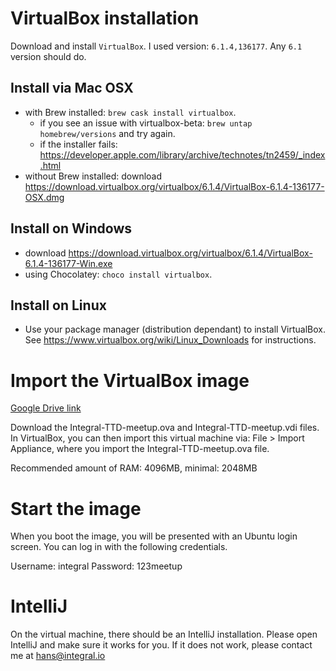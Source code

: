 # VirtualBox installation

Download and install `VirtualBox`. I used version: `6.1.4,136177`. Any `6.1` version should do.

## Install via Mac OSX
- with Brew installed: `brew cask install virtualbox`.
    - if you see an issue with virtualbox-beta: `brew untap homebrew/versions` and try again.
    - if the installer fails: https://developer.apple.com/library/archive/technotes/tn2459/_index.html
- without Brew installed: download https://download.virtualbox.org/virtualbox/6.1.4/VirtualBox-6.1.4-136177-OSX.dmg

## Install on Windows
- download https://download.virtualbox.org/virtualbox/6.1.4/VirtualBox-6.1.4-136177-Win.exe
- using Chocolatey: `choco install virtualbox`.

## Install on Linux
- Use your package manager (distribution dependant) to install VirtualBox. See https://www.virtualbox.org/wiki/Linux_Downloads for instructions.

# Import the VirtualBox image
[Google Drive link](https://drive.google.com/open?id=14dMkBtCQ0d_fdiV0ddSLuV65EbJs97oy)

Download the Integral-TTD-meetup.ova and Integral-TTD-meetup.vdi files.
In VirtualBox, you can then import this virtual machine via: File > Import Appliance, where you import the Integral-TTD-meetup.ova file.

Recommended amount of RAM: 4096MB, minimal: 2048MB

# Start the image

When you boot the image, you will be presented with an Ubuntu login screen. You can log in with the following credentials.

Username: integral
Password: 123meetup

# IntelliJ 

On the virtual machine, there should be an IntelliJ installation. Please open IntelliJ and make sure it works for you.
If it does not work, please contact me at hans@integral.io
